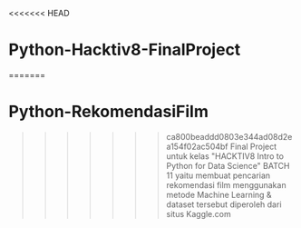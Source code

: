 <<<<<<< HEAD
# Python-Hacktiv8-FinalProject
=======
# Python-RekomendasiFilm
>>>>>>> ca800beaddd0803e344ad08d2ea154f02ac504bf
Final Project untuk kelas "HACKTIV8 Intro to Python for Data Science" BATCH 11 yaitu membuat pencarian rekomendasi film menggunakan metode Machine Learning &amp; dataset tersebut diperoleh dari situs Kaggle.com
